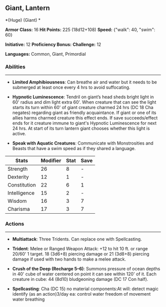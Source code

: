 ## Giant, Lantern
*(Huge) (Giant) *

**Armor Class:** 16
**Hit Points:** 225 (18d12+108)
**Speed:** {"walk": 40, "swim": 60}

**Initiative:** 12
**Proficiency Bonus:**
**Challenge:** 12

**Languages:** Common, Giant, Primordial

### Abilities
 --- 
- **Limited Amphibiousness**: Can breathe air and water but it needs to be submerged at least once every 4 hrs to avoid suffocating.

- **Hypnotic Luminescence**: Tendril on giant’s head sheds bright light in 60' radius and dim light extra 60'. When creature that can see the light starts its turn within 60' of giant creature charmed 24 hrs (DC 18 Cha negates) regarding giant as friendly acquaintance. If giant or one of its allies harms charmed creature this effect ends. If save succeeds/effect ends for it creature immune to giant's Hypnotic Luminescence for next 24 hrs. At start of its turn lantern giant chooses whether this light is active.

- **Speak with Aquatic Creatures**: Communicate with Monstrosities and Beasts that have a swim speed as if they shared a language.



| Stats | Modifier | Stat | Save
| ---- | ---- | ---- | ---- |
| Strength | 26 | 8 | - |
| Dexterity | 12 | 1 | - |
| Constitution | 22 | 6 | 1 |
| Intelligence | 15 | 2 | - |
| Wisdom | 16 | 3 | 7 |
| Charisma | 17 | 3 | 7 |

### Actions
 --- 
- **Multiattack**: Three Tridents. Can replace one with Spellcasting.

- **Trident**: Melee or Ranged Weapon Attack: +12 to hit 10 ft. or range 20/60' 1 target. 18 (3d6+8) piercing damage or 21 (3d8+8) piercing damage if used with two hands to make a melee attack.

- **Crush of the Deep (Recharge 5–6)**: Summons pressure of ocean depths in 40' cube of water centered on point it can see within 120' of it. Each creature in cube: 44 (8d10) bludgeoning damage (DC 17 Con half).

- **Spellcasting**: Cha (DC 15) no material components:At will: detect magic identify (as an action)3/day ea: control water freedom of movement water breathing

